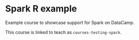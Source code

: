 # Spark R example

Example course to showcase support for Spark on DataCamp.

This course is linked to teach as `courses-testing-spark`.
